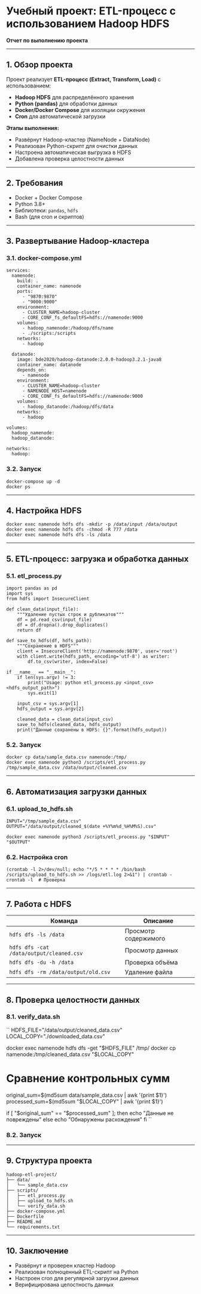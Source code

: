 # **Учебный проект: ETL-процесс с использованием Hadoop HDFS**  
**Отчет по выполнению проекта**  

---

## **1. Обзор проекта**  
Проект реализует **ETL-процесс (Extract, Transform, Load)** с использованием:  
- **Hadoop HDFS** для распределённого хранения  
- **Python (pandas)** для обработки данных  
- **Docker/Docker Compose** для изоляции окружения  
- **Cron** для автоматической загрузки  

**Этапы выполнения:**  
- Развёрнут Hadoop-кластер (NameNode + DataNode)  
- Реализован Python-скрипт для очистки данных  
- Настроена автоматическая выгрузка в HDFS  
- Добавлена проверка целостности данных

---

## **2. Требования**  
- Docker + Docker Compose  
- Python 3.8+  
- Библиотеки: `pandas`, `hdfs`  
- Bash (для cron и скриптов)

---

## **3. Развертывание Hadoop-кластера** 
### **3.1. docker-compose.yml**
```
services:
  namenode:
    build: .
    container_name: namenode
    ports:
      - "9870:9870"
      - "9000:9000"
    environment:
      - CLUSTER_NAME=hadoop-cluster
      - CORE_CONF_fs_defaultFS=hdfs://namenode:9000
    volumes:
      - hadoop_namenode:/hadoop/dfs/name
      - ./scripts:/scripts
    networks:
      - hadoop

  datanode:
    image: bde2020/hadoop-datanode:2.0.0-hadoop3.2.1-java8
    container_name: datanode
    depends_on:
      - namenode
    environment:
      - CLUSTER_NAME=hadoop-cluster
      - NAMENODE_HOST=namenode
      - CORE_CONF_fs_defaultFS=hdfs://namenode:9000
    volumes:
      - hadoop_datanode:/hadoop/dfs/data
    networks:
      - hadoop

volumes:
  hadoop_namenode:
  hadoop_datanode:

networks:
  hadoop:
```
### **3.2. Запуск**
```
docker-compose up -d
docker ps 
```

---

## **4. Настройка HDFS**
```
docker exec namenode hdfs dfs -mkdir -p /data/input /data/output
docker exec namenode hdfs dfs -chmod -R 777 /data
docker exec namenode hdfs dfs -ls /data
```

---

## **5. ETL-процесс: загрузка и обработка данных**
### **5.1. etl_process.py**
```
import pandas as pd
import sys
from hdfs import InsecureClient

def clean_data(input_file):
    """Удаление пустых строк и дубликатов"""
    df = pd.read_csv(input_file)
    df = df.dropna().drop_duplicates()
    return df

def save_to_hdfs(df, hdfs_path):
    """Сохранение в HDFS"""
    client = InsecureClient('http://namenode:9870', user='root')
    with client.write(hdfs_path, encoding='utf-8') as writer:
        df.to_csv(writer, index=False)

if __name__ == "__main__":
    if len(sys.argv) != 3:
        print("Usage: python etl_process.py <input_csv> <hdfs_output_path>")
        sys.exit(1)
    
    input_csv = sys.argv[1]
    hdfs_output = sys.argv[2]
    
    cleaned_data = clean_data(input_csv)
    save_to_hdfs(cleaned_data, hdfs_output)
    print("Данные сохранены в HDFS: {}".format(hdfs_output))
```
### **5.2. Запуск**
```
docker cp data/sample_data.csv namenode:/tmp/
docker exec namenode python3 /scripts/etl_process.py /tmp/sample_data.csv /data/output/cleaned.csv
```
---

## **6. Автоматизация загрузки данных**
### **6.1. upload_to_hdfs.sh**
```
INPUT="/tmp/sample_data.csv"
OUTPUT="/data/output/cleaned_$(date +%Y%m%d_%H%M%S).csv"

docker exec namenode python3 /scripts/etl_process.py "$INPUT" "$OUTPUT"
```
### **6.2. Настройка cron**
```
(crontab -l 2>/dev/null; echo "*/5 * * * * /bin/bash /scripts/upload_to_hdfs.sh >> /logs/etl.log 2>&1") | crontab -
crontab -l  # Проверка
```
---

## **7. Работа с HDFS**
| Команда                                  | Описание             |
| ---------------------------------------- | -------------------- |
| `hdfs dfs -ls /data`                     | Просмотр содержимого |
| `hdfs dfs -cat /data/output/cleaned.csv` | Просмотр данных      |
| `hdfs dfs -du -h /data`                  | Проверка объёма      |
| `hdfs dfs -rm /data/output/old.csv`      | Удаление файла       |

---

## **8. Проверка целостности данных**
### **8.1. verify_data.sh**
``
HDFS_FILE="/data/output/cleaned_data.csv"
LOCAL_COPY="./downloaded_data.csv"

docker exec namenode hdfs dfs -get "$HDFS_FILE" /tmp/
docker cp namenode:/tmp/cleaned_data.csv "$LOCAL_COPY"

# Сравнение контрольных сумм
original_sum=$(md5sum data/sample_data.csv | awk '{print $1}')
processed_sum=$(md5sum "$LOCAL_COPY" | awk '{print $1}')

if [ "$original_sum" == "$processed_sum" ]; then
    echo "Данные не повреждены"
else
    echo "Обнаружены расхождения"
fi
``
### **8.2. Запуск**

---

## **9. Структура проекта**
```
hadoop-etl-project/
├── data/
│   └── sample_data.csv
├── scripts/
│   ├── etl_process.py
│   ├── upload_to_hdfs.sh
│   └── verify_data.sh
├── docker-compose.yml
├── Dockerfile
├── README.md
└── requirements.txt
```
---

## **10. Заключение**
 - Развёрнут и проверен кластер Hadoop
 - Реализован полноценный ETL-скрипт на Python
 - Настроен cron для регулярной загрузки данных
 - Верифицирована целостность данных
